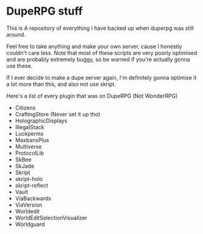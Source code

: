 # DupeRPG stuff
This is A repository of everything I have backed up when duperpg was still around.

Feel free to take anything and make your own server, cause I honestly couldn't care less. Note that most of these scripts are very poorly optimised and are probably extremely buggy, so be warned if you're actually gonna use these.

If I ever decide to make a dupe server again, I'm definitely gonna optimise it a lot more than this, and also not use skript.


Here's a list of every plugin that was on DupeRPG (Not WonderRPG)
- Citizens
- CraftingStore (Never set it up tho)
- HolographicDisplays
- IllegalStack
- Luckperms
- MaxbansPlus
- Multiverse
- ProtocolLib
- SkBee
- SkJade
- Skript
- skript-holo
- skript-reflect
- Vault
- ViaBackwards
- ViaVersion
- Worldedit
- WorldEditSelectionVisualizer
- Worldguard